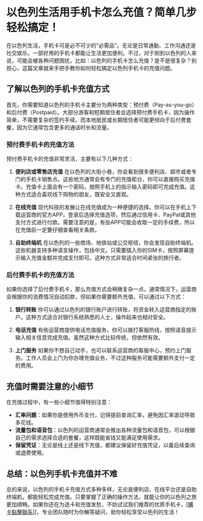 # 以色列生活用手机卡怎么充值？简单几步轻松搞定！

在以色列生活，手机卡可是必不可少的“必需品”。无论是日常通勤、工作沟通还是社交娱乐，一部好用的手机卡都能让生活更加便利。不过，对于刚到以色列的人来说，可能会被各种问题困扰，比如：以色列的手机卡怎么充值？是不是很复杂？别担心，这篇文章就来手把手教你如何轻松搞定以色列手机卡的充值问题。

## 了解以色列的手机卡充值方式

首先，你需要知道以色列的手机卡主要分为两种类型：预付费（Pay-as-you-go）和后付费（Postpaid）。大部分游客和短期居住者会选择预付费手机卡，因为操作简单，不需要复杂的签约手续。而本地居民或长期居住者可能更倾向于后付费套餐，因为它通常包含更多的通话时长和流量。

### 预付费手机卡的充值方法

预付费手机卡的充值非常灵活，主要有以下几种方式：

1. **便利店或零售店充值**
   在以色列的大街小巷，你会看到很多便利店、超市或者专门的手机卡销售点。这些地方通常会有专门的充值柜台，你可以直接购买充值卡。充值卡上面会有一个密码，按照手机上的指示输入密码即可完成充值。这种方式适合喜欢线下购物的朋友，既安全又直观。

2. **在线充值**
   现代科技的发展让在线充值成为一种便捷的选择。你可以在手机上下载运营商的官方APP，登录后选择充值选项，然后通过信用卡、PayPal或其他支付方式进行付款。需要注意的是，有些APP可能会收取一定的手续费，所以在充值前一定要仔细查看相关条款。

3. **自助终端机**
   在以色列的一些商场、地铁站或公交枢纽，你会发现自助终端机。这些机器支持多种语言操作，包括中文。只需要插入你的SIM卡，按照屏幕提示输入充值金额并完成支付即可。这种方式非常适合时间紧张的旅行者。

### 后付费手机卡的充值方法

如果你选择了后付费手机卡，那么充值方式会稍微复杂一点。通常情况下，运营商会根据你的消费情况自动扣款，但如果你需要额外充值，可以通过以下方式：

1. **银行转账**
   你可以通过以色列的银行账户进行转账，将资金转入运营商指定的账户。这种方式适合对银行系统熟悉的人士，操作起来也相对安全。

2. **电话充值**
   有些运营商提供电话充值服务，你可以拨打客服热线，按照语音提示输入相关信息完成充值。虽然这种方式比较传统，但依然有效。

3. **上门服务**
   如果你不想自己动手，也可以联系运营商的客服中心，预约上门服务。工作人员会上门为你办理充值业务，不过这种服务可能需要额外支付一定的费用。

## 充值时需要注意的小细节

在充值过程中，有一些小细节值得特别注意：

- **汇率问题**：如果你是使用外币支付，记得提前查询汇率，避免因汇率波动导致多花钱。
- **流量包和语音包**：以色列的运营商通常会推出各种流量包和语音包，可以根据自己的需求选择合适的套餐，这样既能省钱又能满足使用需求。
- **保留凭证**：无论是线上还是线下充值，都建议保留好充值凭证，以备后续查询或退费使用。

## 总结：以色列手机卡充值并不难

总的来说，以色列的手机卡充值方式多种多样，无论是便利店、在线平台还是自助终端机，都能轻松完成充值。只要掌握了正确的操作方法，就能让你的以色列之旅更加顺畅。如果你还在为选卡和充值发愁，不妨试试我们推荐的优质手机卡，[[購卡點擊聯系](https://t.me/s/esim1088)]]，专业团队随时为你解答疑问，助你轻松享受以色列的生活！